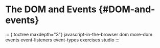 # The DOM and Events {#DOM-and-events}

::: {.toctree maxdepth="3"}
javascript-in-the-browser dom more-dom events event-listeners
event-types exercises studio
:::
